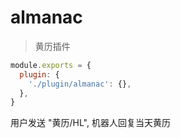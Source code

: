 # almanac

> 黄历插件

```js
module.exports = {
  plugin: {
    './plugin/almanac': {},
  },
}
```

用户发送 "黄历/HL", 机器人回复当天黄历
